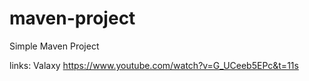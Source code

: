 # maven-project

Simple Maven Project


links: Valaxy
https://www.youtube.com/watch?v=G_UCeeb5EPc&t=11s
